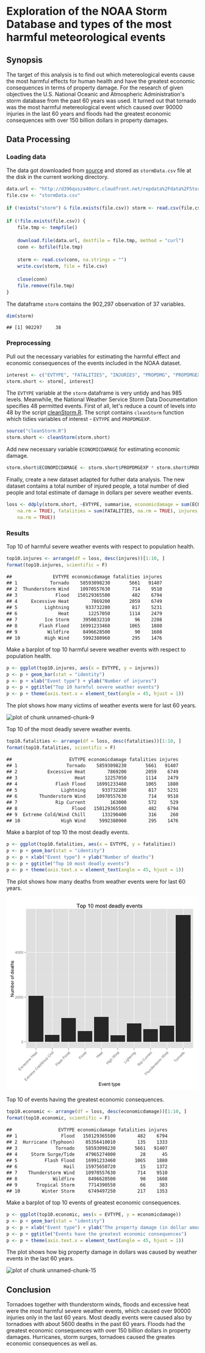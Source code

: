 


Exploration of the NOAA Storm Database and types of the most harmful meteorological events
========================================================================================

## Synopsis

The target of this analysis is to find out which metereological events cause the most harmful effects for human health and have the greatest economic consequences in terms of property damage. For the research of given objectives the U.S. National Oceanic and Atmospheric Administration's storm database from the past 60 years was used. It turned out that tornado was the most harmful metereological event which caused over 90000 injuries in the last 60 years and floods had the greatest economic consequences with over 150 billion dollars in property damages.

## Data Processing

### Loading data

The data got downloaded from [source](https://d396qusza40orc.cloudfront.net/repdata%2Fdata%2FStormData.csv.bz2) and stored as `stormData.csv` file at the disk in the current working directory.


```r
data.url <- "http://d396qusza40orc.cloudfront.net/repdata%2Fdata%2FStormData.csv.bz2"
file.csv <- "stormData.csv"

if (!exists("storm") & file.exists(file.csv)) storm <- read.csv(file.csv, na.strings = "")

if (!file.exists(file.csv)) {
    file.tmp <- tempfile()
    
    download.file(data.url, destfile = file.tmp, method = "curl")
    conn <- bzfile(file.tmp)
    
    storm <- read.csv(conn, na.strings = "")
    write.csv(storm, file = file.csv)
    
    close(conn)
    file.remove(file.tmp)
}
```


The dataframe `storm` contains the 902,297 observation of 37 variables.

```r
dim(storm)
```

```
## [1] 902297     38
```


### Preprocessing

Pull out the necessary variables for estimating the harmful effect and economic consequences of the events included in the NOAA dataset.


```r
interest <- c("EVTYPE", "FATALITIES", "INJURIES", "PROPDMG", "PROPDMGEXP")
storm.short <- storm[, interest]
```


The `EVTYPE` variable at the `storm` dataframe is very untidy and has 985 levels. Meanwhile, the National Weather Service Storm Data Documentation specifies 48 permitted events. First of all, let's reduce a count of levels into 48 by the script [cleanStorm.R](https://github.com/art2art/reproducible_research_2/blob/master/cleanStorm.R). The script contains `cleanStorm` function which tidies variables of interest - `EVTYPE` and `PROPDMGEXP`.


```r
source("cleanStorm.R")
storm.short <- cleanStorm(storm.short)
```


Add new necessary variable `ECONOMICDAMAGE` for estimating economic damage.


```r
storm.short$ECONOMICDAMAGE <- storm.short$PROPDMGEXP * storm.short$PROPDMG
```


Finally, create a new dataset adapted for futher data analysis. The new dataset contains a total number of injured people, a total number of died people and total estimate of damage in dollars per severe weather events.


```r
loss <- ddply(storm.short, ~EVTYPE, summarise, economicdamage = sum(ECONOMICDAMAGE, 
    na.rm = TRUE), fatalities = sum(FATALITIES, na.rm = TRUE), injures = sum(INJURIES, 
    na.rm = TRUE))
```


### Results

Top 10 of harmful severe weather events with respect to population health.


```r
top10.injures <- arrange(df = loss, desc(injures))[1:10, ]
format(top10.injures, scientific = F)
```

```
##               EVTYPE economicdamage fatalities injures
## 1            Tornado    58593098230       5661   91407
## 2  Thunderstorm Wind    10970557630        714    9510
## 3              Flood   150129365500        482    6794
## 4     Excessive Heat        7869200       2059    6749
## 5          Lightning      933732280        817    5231
## 6               Heat       12257050       1114    2479
## 7          Ice Storm     3950832310         96    2208
## 8        Flash Flood    16991233460       1065    1880
## 9           Wildfire     8496628500         90    1608
## 10         High Wind     5992380960        295    1476
```


Make a barplot of top 10 harmful severe weather events with respect to population health.


```r
p <- ggplot(top10.injures, aes(x = EVTYPE, y = injures))
p <- p + geom_bar(stat = "identity")
p <- p + xlab("Event type") + ylab("Number of injures")
p <- p + ggtitle("Top 10 harmful severe weather events")
p <- p + theme(axis.text.x = element_text(angle = 45, hjust = 1))
```


The plot shows how many victims of weather events were for last 60 years.

![plot of chunk unnamed-chunk-9](figure/unnamed-chunk-9.png) 


Top 10 of the most deadly severe weather events.


```r
top10.fatalities <- arrange(df = loss, desc(fatalities))[1:10, ]
format(top10.fatalities, scientific = F)
```

```
##                     EVTYPE economicdamage fatalities injures
## 1                  Tornado    58593098230       5661   91407
## 2           Excessive Heat        7869200       2059    6749
## 3                     Heat       12257050       1114    2479
## 4              Flash Flood    16991233460       1065    1880
## 5                Lightning      933732280        817    5231
## 6        Thunderstorm Wind    10970557630        714    9510
## 7              Rip Current         163000        572     529
## 8                    Flood   150129365500        482    6794
## 9  Extreme Cold/Wind Chill      133290400        316     260
## 10               High Wind     5992380960        295    1476
```


Make a barplot of top 10 the most deadly events.


```r
p <- ggplot(top10.fatalities, aes(x = EVTYPE, y = fatalities))
p <- p + geom_bar(stat = "identity")
p <- p + xlab("Event type") + ylab("Number of deaths")
p <- p + ggtitle("Top 10 most deadly events")
p <- p + theme(axis.text.x = element_text(angle = 45, hjust = 1))
```


The plot shows how many deaths from weather events were for last 60 years.

![plot of chunk unnamed-chunk-12](figure/unnamed-chunk-12.png) 



Top 10 of events having the greatest economic consequences.


```r
top10.economic <- arrange(df = loss, desc(economicdamage))[1:10, ]
format(top10.economic, scientific = F)
```

```
##                 EVTYPE economicdamage fatalities injures
## 1                Flood   150129365500        482    6794
## 2  Hurricane (Typhoon)    85356410010        135    1333
## 3              Tornado    58593098230       5661   91407
## 4     Storm Surge/Tide    47965274000         28      45
## 5          Flash Flood    16991233460       1065    1880
## 6                 Hail    15975650720         15    1372
## 7    Thunderstorm Wind    10970557630        714    9510
## 8             Wildfire     8496628500         90    1608
## 9       Tropical Storm     7714390550         66     383
## 10        Winter Storm     6749497250        217    1353
```


Make a barplot of top 10 events of greatest economic consequences.


```r
p <- ggplot(top10.economic, aes(x = EVTYPE, y = economicdamage))
p <- p + geom_bar(stat = "identity")
p <- p + xlab("Event type") + ylab("The property damage (in dollar amounts)")
p <- p + ggtitle("Events have the greatest economic consequences")
p <- p + theme(axis.text.x = element_text(angle = 45, hjust = 1))
```


The plot shows how big property damage in dollars was caused by weather events in the last 60 years.

![plot of chunk unnamed-chunk-15](figure/unnamed-chunk-15.png) 


## Conclusion

Tornadoes together with thunderstorm winds, floods and excessive heat were the most harmful severe weather events, which caused over 90000 injuries only in the last 60 years. Most deadly events were caused also by tornadoes with about 5600 deaths in the past 60 years. Floods had the greatest economic consequences with over 150 billion dollars in property damages. Hurricanes, storm surges, tornadoes caused the greates economic consequences as well as. 




